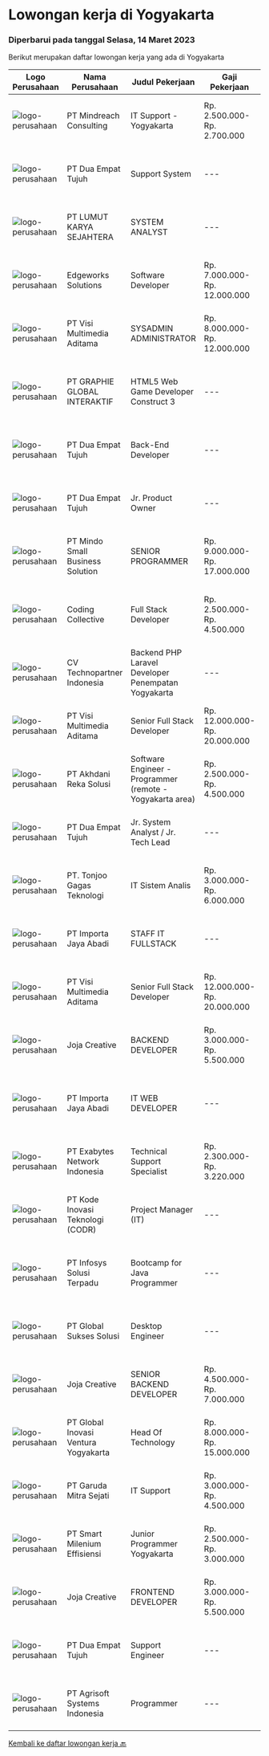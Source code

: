 
  # Lowongan kerja di Yogyakarta

  ### Diperbarui pada tanggal Selasa, 14 Maret 2023

  Berikut merupakan daftar lowongan kerja yang ada di Yogyakarta

  |Logo Perusahaan | Nama Perusahaan | Judul Pekerjaan | Gaji Pekerjaan | Lokasi | Deskripsi | Tanggal diunggah | Pranala |
  | -------------- | --------------- | --------------- | --------- | --------- | -------------- | ------- | ----------- |
  |![logo-perusahaan](https://image-service-cdn.seek.com.au/8fdce98ea70ed7051bfced9fa0ba8256aacf3d94/ee4dce1061f3f616224767ad58cb2fc751b8d2dc)|PT Mindreach Consulting|IT Support - Yogyakarta|Rp. 2.500.000-Rp. 2.700.000|Yogyakarta|IT Staff monitor and maintain computer systems and networks of an organization. Enabling them to install and configure computer systems, diagnose...|Senin, 13 Maret 2023|https://www.jobstreet.co.id/id/job/it-support-yogyakarta-4259073?token=0~7d30828a-9ecf-4da0-bd9d-2863714a0581&sectionRank=1&jobId=jobstreet-id-job-4259073|
|![logo-perusahaan](https://image-service-cdn.seek.com.au/77b21a0ee2c136c382dd20b539140dcaf7d79275/ee4dce1061f3f616224767ad58cb2fc751b8d2dc)|PT Dua Empat Tujuh|Support System|---|Jakarta Selatan|Duties : Monitors system services 7 x 24 Posts information regarding infrastructure/application issue Provides initial diagnostic Resolve...|Minggu, 12 Maret 2023|https://www.jobstreet.co.id/id/job/support-system-4248381?token=0~7d30828a-9ecf-4da0-bd9d-2863714a0581&sectionRank=2&jobId=jobstreet-id-job-4248381|
|![logo-perusahaan](https://image-service-cdn.seek.com.au/269dddc4a256162651ecb71cf437764efa66a745/ee4dce1061f3f616224767ad58cb2fc751b8d2dc)|PT LUMUT KARYA SEJAHTERA|SYSTEM ANALYST|---|Bantul|PT Lumut Karya Sejahera bergerak dalam bidang pembuatan software membutuhkan Team Leader / Supervisi Project dalam bidang pembuatan software aplikasi...|Minggu, 12 Maret 2023|https://www.jobstreet.co.id/id/job/system-analyst-4248332?token=0~7d30828a-9ecf-4da0-bd9d-2863714a0581&sectionRank=3&jobId=jobstreet-id-job-4248332|
|![logo-perusahaan](https://image-service-cdn.seek.com.au/5ab6040ab2650ed56e4f7e10c41ea2bcd5cd2200/ee4dce1061f3f616224767ad58cb2fc751b8d2dc)|Edgeworks Solutions|Software Developer|Rp. 7.000.000-Rp. 12.000.000|Bantul|Edgeworks Solutions is a retail solution company with office in Singapore and Indonesia, and specializes in helping retail, restaurants and beauty...|Senin, 13 Maret 2023|https://www.jobstreet.co.id/id/job/software-developer-10536900/origin/sg?token=0~7d30828a-9ecf-4da0-bd9d-2863714a0581&sectionRank=4&jobId=jobstreet-sg-job-10536900|
|![logo-perusahaan](https://image-service-cdn.seek.com.au/b8528c389ba1b59ec14f571684d5a518b5b2a7b1/ee4dce1061f3f616224767ad58cb2fc751b8d2dc)|PT Visi Multimedia Aditama|SYSADMIN ADMINISTRATOR|Rp. 8.000.000-Rp. 12.000.000|Malang|PT Visi Multimedia Aditama is a fast-growing multinational IT company that focuses on providing various IT services, building web-based application,...|Jumat, 10 Maret 2023|https://www.jobstreet.co.id/id/job/sysadmin-administrator-4257361?token=0~7d30828a-9ecf-4da0-bd9d-2863714a0581&sectionRank=5&jobId=jobstreet-id-job-4257361|
|![logo-perusahaan](https://image-service-cdn.seek.com.au/4cf2a680e40684f2c1e45f1d04725525a26ebc67/ee4dce1061f3f616224767ad58cb2fc751b8d2dc)|PT GRAPHIE GLOBAL INTERAKTIF|HTML5 Web Game Developer Construct 3|---|Bali|Deskripsi Pekerjaan : Usia maksimal 35 tahun Pendidikan terakhir minimal D3 Menyenangi dunia aplikasi komputer dan pembuatan game Mempunyai kemampuan...|Minggu, 12 Maret 2023|https://www.jobstreet.co.id/id/job/html5-web-game-developer-construct-3-4258701?token=0~7d30828a-9ecf-4da0-bd9d-2863714a0581&sectionRank=6&jobId=jobstreet-id-job-4258701|
|![logo-perusahaan](https://image-service-cdn.seek.com.au/77b21a0ee2c136c382dd20b539140dcaf7d79275/ee4dce1061f3f616224767ad58cb2fc751b8d2dc)|PT Dua Empat Tujuh|Back-End Developer|---|Jakarta Selatan|Mengembangkan aplikasi back-end berbasis Java / Scala Implementasi algoritma statistik / machine learning ke dalam sistem big data (Spark)...|Sabtu, 11 Maret 2023|https://www.jobstreet.co.id/id/job/back-end-developer-4245682?token=0~7d30828a-9ecf-4da0-bd9d-2863714a0581&sectionRank=7&jobId=jobstreet-id-job-4245682|
|![logo-perusahaan](https://image-service-cdn.seek.com.au/d2d3884bcbeff9e992cca4e05452eaf9f393eaeb/ee4dce1061f3f616224767ad58cb2fc751b8d2dc)|PT Dua Empat Tujuh|Jr. Product Owner|---|Jakarta Selatan|Duties : Bersama tim developer melakukan perancangan, kontrol dan evaluasi terhadap proses pengembangan perangkat lunak Memastikan pengembangan...|Sabtu, 11 Maret 2023|https://www.jobstreet.co.id/id/job/jr.-product-owner-4245823?token=0~7d30828a-9ecf-4da0-bd9d-2863714a0581&sectionRank=8&jobId=jobstreet-id-job-4245823|
|![logo-perusahaan](https://i.ibb.co/sqvTCh9/112815900-stock-vector-no-image-available-icon-flat-vector.webp)|PT Mindo Small Business Solution|SENIOR PROGRAMMER|Rp. 9.000.000-Rp. 17.000.000|Yogyakarta|Qualifications: Expertise in one of these Programming languages is a must (python, PHP or Golang). Good analytical skills and ability to follow the...|Jumat, 10 Maret 2023|https://www.jobstreet.co.id/id/job/senior-programmer-4256947?token=0~7d30828a-9ecf-4da0-bd9d-2863714a0581&sectionRank=9&jobId=jobstreet-id-job-4256947|
|![logo-perusahaan](https://image-service-cdn.seek.com.au/24a7297959412a4000416265921f6daa6368513d/ee4dce1061f3f616224767ad58cb2fc751b8d2dc)|Coding Collective|Full Stack Developer|Rp. 2.500.000-Rp. 4.500.000|Yogyakarta|Our client is a cybersecurity company from Yogyakarta which focuses on vulnerability assessment and penetration testing.RESPONSIBILITIESThe successful...|Senin, 13 Maret 2023|https://www.jobstreet.co.id/id/job/full-stack-developer-4257528?token=0~7d30828a-9ecf-4da0-bd9d-2863714a0581&sectionRank=10&jobId=jobstreet-id-job-4257528|
|![logo-perusahaan](https://image-service-cdn.seek.com.au/58a9f0f7c563607255b18c1090a985c42d17b7c8/ee4dce1061f3f616224767ad58cb2fc751b8d2dc)|CV Technopartner Indonesia|Backend PHP Laravel Developer Penempatan Yogyakarta|---|Yogyakarta|Job Description &amp; Requirements : Build Web Application (PHP, Laravel) Experienced in making or integrating API Experienced in using versioning...|Jumat, 10 Maret 2023|https://www.jobstreet.co.id/id/job/backend-php-laravel-developer-penempatan-yogyakarta-4237772?token=0~7d30828a-9ecf-4da0-bd9d-2863714a0581&sectionRank=11&jobId=jobstreet-id-job-4237772|
|![logo-perusahaan](https://image-service-cdn.seek.com.au/b8528c389ba1b59ec14f571684d5a518b5b2a7b1/ee4dce1061f3f616224767ad58cb2fc751b8d2dc)|PT Visi Multimedia Aditama|Senior Full Stack Developer|Rp. 12.000.000-Rp. 20.000.000|Malang|Responsibilities: Develop application using ReactJs and/or NextJS. Work closely with Product Leader to design and build new features and insightful...|Sabtu, 11 Maret 2023|https://www.jobstreet.co.id/id/job/senior-full-stack-developer-4245816?token=0~7d30828a-9ecf-4da0-bd9d-2863714a0581&sectionRank=12&jobId=jobstreet-id-job-4245816|
|![logo-perusahaan](https://image-service-cdn.seek.com.au/209145b20f81b061085e061c426f6bfc67f9b961/ee4dce1061f3f616224767ad58cb2fc751b8d2dc)|PT Akhdani Reka Solusi|Software Engineer - Programmer (remote - Yogyakarta area)|Rp. 2.500.000-Rp. 4.500.000|Yogyakarta|Keuntungan Junior level / fresh grad sedang cari pengalaman kerja? Tempat kerja yang mendidik team atas kerja keras dan kreativitas? dan bekerja...|Kamis, 09 Maret 2023|https://www.jobstreet.co.id/id/job/software-engineer-programmer-remote-yogyakarta-area-4255334?token=0~7d30828a-9ecf-4da0-bd9d-2863714a0581&sectionRank=13&jobId=jobstreet-id-job-4255334|
|![logo-perusahaan](https://image-service-cdn.seek.com.au/77b21a0ee2c136c382dd20b539140dcaf7d79275/ee4dce1061f3f616224767ad58cb2fc751b8d2dc)|PT Dua Empat Tujuh|Jr. System Analyst / Jr. Tech Lead|---|Jakarta Selatan|Memimpin tim developer (backend dan frontend developer) dalam membangun aplikasi berbasis web Berkolaborasi dengan product owner dalam merancang story...|Jumat, 10 Maret 2023|https://www.jobstreet.co.id/id/job/jr.-system-analyst-jr.-tech-lead-4244934?token=0~7d30828a-9ecf-4da0-bd9d-2863714a0581&sectionRank=14&jobId=jobstreet-id-job-4244934|
|![logo-perusahaan](https://image-service-cdn.seek.com.au/4600908cb60ff997f84b15ff5c52e4f4c2ee93ea/ee4dce1061f3f616224767ad58cb2fc751b8d2dc)|PT. Tonjoo Gagas Teknologi|IT Sistem Analis|Rp. 3.000.000-Rp. 6.000.000|Sleman|✔ Requirement: Memiliki pengetahuan teknis yang baik tentang teknologi web (sistem informasi, website, aplikasi mobile). Memiliki pengalaman...|Selasa, 07 Maret 2023|https://www.jobstreet.co.id/id/job/it-sistem-analis-4252347?token=0~7d30828a-9ecf-4da0-bd9d-2863714a0581&sectionRank=15&jobId=jobstreet-id-job-4252347|
|![logo-perusahaan](https://image-service-cdn.seek.com.au/cd40cd7d97052507a8ec3890747892cc72020ed8/ee4dce1061f3f616224767ad58cb2fc751b8d2dc)|PT Importa Jaya Abadi|STAFF IT FULLSTACK|---|Sleman|IT FULLSTACKKUALIFIKASI Usia maksimal 25 tahun Pendidikan IT/System Informasi Familiar dengan PHP, Rest API, Laravel, CI MySQL, CSS dan JQuery,...|Selasa, 07 Maret 2023|https://www.jobstreet.co.id/id/job/staff-it-fullstack-4251542?token=0~7d30828a-9ecf-4da0-bd9d-2863714a0581&sectionRank=16&jobId=jobstreet-id-job-4251542|
|![logo-perusahaan](https://image-service-cdn.seek.com.au/b8528c389ba1b59ec14f571684d5a518b5b2a7b1/ee4dce1061f3f616224767ad58cb2fc751b8d2dc)|PT Visi Multimedia Aditama|Senior Full Stack Developer|Rp. 12.000.000-Rp. 20.000.000|Malang|Responsibilities: Develop application using ReactJs and/or NextJS. Work closely with Product Leader to design and build new features and insightful...|Jumat, 10 Maret 2023|https://www.jobstreet.co.id/id/job/senior-full-stack-developer-4257369?token=0~7d30828a-9ecf-4da0-bd9d-2863714a0581&sectionRank=17&jobId=jobstreet-id-job-4257369|
|![logo-perusahaan](https://image-service-cdn.seek.com.au/60d7583092c3b48195dbdf83e42b2c982351ddda/ee4dce1061f3f616224767ad58cb2fc751b8d2dc)|Joja Creative|BACKEND DEVELOPER|Rp. 3.000.000-Rp. 5.500.000|Yogyakarta|RESPONSIBILITIES:·        Participate in the entire application lifecycle, focusing on coding and debugging·        Write clean code to develop...|Kamis, 09 Maret 2023|https://www.jobstreet.co.id/id/job/backend-developer-4256747?token=0~7d30828a-9ecf-4da0-bd9d-2863714a0581&sectionRank=18&jobId=jobstreet-id-job-4256747|
|![logo-perusahaan](https://image-service-cdn.seek.com.au/cd40cd7d97052507a8ec3890747892cc72020ed8/ee4dce1061f3f616224767ad58cb2fc751b8d2dc)|PT Importa Jaya Abadi|IT WEB DEVELOPER|---|Yogyakarta|IT WEB DEVELOPERKUALIFIKASI Usia maksimal 30 tahun Pendidikan IT/System Informasi Familiar dengan PHP, Rest API, Laravel, CI MySQL, CSS dan JQuery,...|Selasa, 07 Maret 2023|https://www.jobstreet.co.id/id/job/it-web-developer-4252645?token=0~7d30828a-9ecf-4da0-bd9d-2863714a0581&sectionRank=19&jobId=jobstreet-id-job-4252645|
|![logo-perusahaan](https://image-service-cdn.seek.com.au/d9717523e5372f63adb1fd5f2751b16e2884631a/ee4dce1061f3f616224767ad58cb2fc751b8d2dc)|PT Exabytes Network Indonesia|Technical Support Specialist|Rp. 2.300.000-Rp. 3.220.000|Yogyakarta|• To provide technical assistance to clients for products &amp; services offered by Exabytes• To provide guidance to clients for products &amp;...|Rabu, 08 Maret 2023|https://www.jobstreet.co.id/id/job/technical-support-specialist-4253408?token=0~7d30828a-9ecf-4da0-bd9d-2863714a0581&sectionRank=20&jobId=jobstreet-id-job-4253408|
|![logo-perusahaan](https://image-service-cdn.seek.com.au/f9a43488fb6cd9c390e0bc30837cba2409c40d5b/ee4dce1061f3f616224767ad58cb2fc751b8d2dc)|PT Kode Inovasi Teknologi (CODR)|Project Manager (IT)|---|Jakarta Raya|Job Description: Fully involved in full Software Development Lifecycle using waterfall / agile methodology Scheduling of project milestones,...|Selasa, 07 Maret 2023|https://www.jobstreet.co.id/id/job/project-manager-it-4251860?token=0~7d30828a-9ecf-4da0-bd9d-2863714a0581&sectionRank=21&jobId=jobstreet-id-job-4251860|
|![logo-perusahaan](https://image-service-cdn.seek.com.au/0b335a0c19b3b2f610e656fbcf84b871882f9726/ee4dce1061f3f616224767ad58cb2fc751b8d2dc)|PT Infosys Solusi Terpadu|Bootcamp for Java Programmer|---|Yogyakarta|Learning and conduct software analysis, programming, testing, and debugging, as well as recommending changes to improve the established processes....|Kamis, 09 Maret 2023|https://www.jobstreet.co.id/id/job/bootcamp-for-java-programmer-4234542?token=0~7d30828a-9ecf-4da0-bd9d-2863714a0581&sectionRank=22&jobId=jobstreet-id-job-4234542|
|![logo-perusahaan](https://image-service-cdn.seek.com.au/f494db2ac8c7d08350bf47fb863706a2c8511c12/ee4dce1061f3f616224767ad58cb2fc751b8d2dc)|PT Global Sukses Solusi|Desktop Engineer|---|Yogyakarta|Job SummaryOur backend programmer will develop and maintain custom modifications to ERP's core system. Develop and maintain data integration and...|Kamis, 09 Maret 2023|https://www.jobstreet.co.id/id/job/desktop-engineer-4255189?token=0~7d30828a-9ecf-4da0-bd9d-2863714a0581&sectionRank=23&jobId=jobstreet-id-job-4255189|
|![logo-perusahaan](https://image-service-cdn.seek.com.au/60d7583092c3b48195dbdf83e42b2c982351ddda/ee4dce1061f3f616224767ad58cb2fc751b8d2dc)|Joja Creative|SENIOR BACKEND DEVELOPER|Rp. 4.500.000-Rp. 7.000.000|Yogyakarta|RESPONSIBILITIES:·        Participate in the entire application lifecycle, focusing on coding and debugging·        Write clean code to develop...|Kamis, 09 Maret 2023|https://www.jobstreet.co.id/id/job/senior-backend-developer-4256745?token=0~7d30828a-9ecf-4da0-bd9d-2863714a0581&sectionRank=24&jobId=jobstreet-id-job-4256745|
|![logo-perusahaan](https://image-service-cdn.seek.com.au/e632d678102efc8b604fa86d35bc1516a09e2f12/ee4dce1061f3f616224767ad58cb2fc751b8d2dc)|PT Global Inovasi Ventura Yogyakarta|Head Of Technology|Rp. 8.000.000-Rp. 15.000.000|Yogyakarta|Main Responsibilities : Setting a vision for how technology is going to be. Ensuring that the tech resources and plans will meet the company's short...|Selasa, 07 Maret 2023|https://www.jobstreet.co.id/id/job/head-of-technology-4252429?token=0~7d30828a-9ecf-4da0-bd9d-2863714a0581&sectionRank=25&jobId=jobstreet-id-job-4252429|
|![logo-perusahaan](https://image-service-cdn.seek.com.au/54639f2b4dc054188c802440b16462224c65de60/ee4dce1061f3f616224767ad58cb2fc751b8d2dc)|PT Garuda Mitra Sejati|IT Support|Rp. 3.000.000-Rp. 4.500.000|Sleman|Kualifikasi: Usia Maks. 30 tahun Pendidikan minimal S1 Teknik Informatika/ Sistem Informasi/ Teknik Komputer Memiliki pengalaman dibidang IT lebih...|Sabtu, 04 Maret 2023|https://www.jobstreet.co.id/id/job/it-support-4249003?token=0~7d30828a-9ecf-4da0-bd9d-2863714a0581&sectionRank=26&jobId=jobstreet-id-job-4249003|
|![logo-perusahaan](https://image-service-cdn.seek.com.au/5aa1412635f7d8bd85eecbfaa8fb9b59f4b69f25/ee4dce1061f3f616224767ad58cb2fc751b8d2dc)|PT Smart Milenium Effisiensi|Junior Programmer Yogyakarta|Rp. 2.500.000-Rp. 3.000.000|Yogyakarta|Kualifikasi : 1.  Max usia 27 tahun 2. Pendidikan min. SMK Jurusan Teknik Komputer dan Jaringan 3. Berkepribadian baik dan motivasi tinggi 4. Mampu...|Senin, 06 Maret 2023|https://www.jobstreet.co.id/id/job/junior-programmer-yogyakarta-4251230?token=0~7d30828a-9ecf-4da0-bd9d-2863714a0581&sectionRank=27&jobId=jobstreet-id-job-4251230|
|![logo-perusahaan](https://image-service-cdn.seek.com.au/60d7583092c3b48195dbdf83e42b2c982351ddda/ee4dce1061f3f616224767ad58cb2fc751b8d2dc)|Joja Creative|FRONTEND DEVELOPER|Rp. 3.000.000-Rp. 5.500.000|Yogyakarta|RESPONSIBILITIES: Developing features of web application  Evaluating UI and UX effectiveness Keeping up to date with recent technological and design...|Kamis, 09 Maret 2023|https://www.jobstreet.co.id/id/job/frontend-developer-4256744?token=0~7d30828a-9ecf-4da0-bd9d-2863714a0581&sectionRank=28&jobId=jobstreet-id-job-4256744|
|![logo-perusahaan](https://image-service-cdn.seek.com.au/77b21a0ee2c136c382dd20b539140dcaf7d79275/ee4dce1061f3f616224767ad58cb2fc751b8d2dc)|PT Dua Empat Tujuh|Support Engineer|---|Yogyakarta|Kualifikasi: SMK, D3, S1 TKJ, RPL, Sistem Informasi / Teknik Informatika Mengerti algoritma pemrograman Menguasai minimal satu bahasa pemrograman...|Senin, 06 Maret 2023|https://www.jobstreet.co.id/id/job/support-engineer-4249367?token=0~7d30828a-9ecf-4da0-bd9d-2863714a0581&sectionRank=29&jobId=jobstreet-id-job-4249367|
|![logo-perusahaan](https://image-service-cdn.seek.com.au/a37c443d93fc82025d0656f728ef46b5f73925af/ee4dce1061f3f616224767ad58cb2fc751b8d2dc)|PT Agrisoft Systems Indonesia|Programmer|---|Sleman|Mendeteksi bug atau debugging program Melakukan pengujian atau testing program Melakukan analisis kebutuhan Requirements: Good skill in SQL/Database...|Rabu, 08 Maret 2023|https://www.jobstreet.co.id/id/job/programmer-4254131?token=0~7d30828a-9ecf-4da0-bd9d-2863714a0581&sectionRank=30&jobId=jobstreet-id-job-4254131|


  [Kembali ke daftar lowongan kerja 🔙](../README.md#daftar-lowongan-kerja)
  